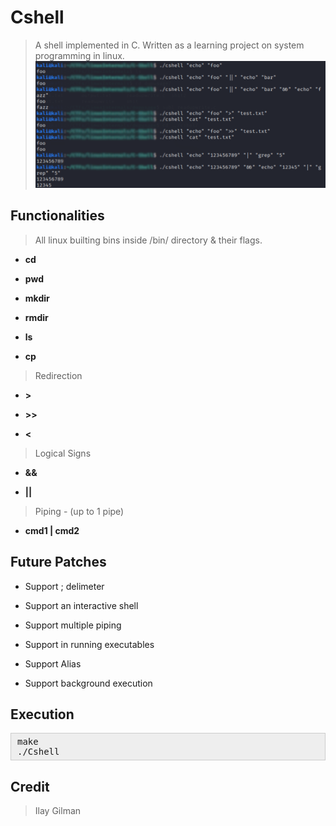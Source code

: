 # Cshell

> A shell implemented in C. Written as a learning project on system programming in linux.
![Cshell_Example](https://github.com/IlayG01/Cshell/blob/main/images/CShell_example.png)

## Functionalities

> All linux builting bins inside /bin/ directory & their flags.

* **cd** 

* **pwd**

* **mkdir <dir>** 

* **rmdir <dir>** 

* **ls** 

* **cp <file1> <file2>**

> Redirection

* **>**

* **>>**

* **<**

> Logical Signs

* **&&**

* **||**

> Piping - (up to 1 pipe)

* **cmd1 | cmd2**


## Future Patches

* Support ; delimeter

* Support an interactive shell

* Support multiple piping

* Support in running executables

* Support Alias

* Support background execution


## Execution

<pre style="background: rgb(238, 238, 238); border: 1px solid rgb(204, 204, 204); padding: 5px 10px;">
make
./Cshell</pre>

## Credit
> Ilay Gilman

